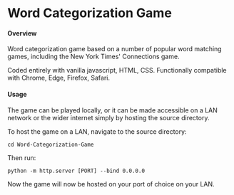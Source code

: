 # Word Categorization Game #



#### Overview ####
Word categorization game based on a number of popular word matching games, including the New York Times' Connections game. 

Coded entirely with vanilla javascript, HTML, CSS. Functionally compatible with Chrome, Edge, Firefox, Safari.

#### Usage ####
The game can be played locally, or it can be made accessible on a LAN network or the wider internet simply by hosting the source directory.

To host the game on a LAN, navigate to the source directory:

`cd Word-Categorization-Game`

Then run:

`python -m http.server [PORT] --bind 0.0.0.0`

Now the game will now be hosted on your port of choice on your LAN.